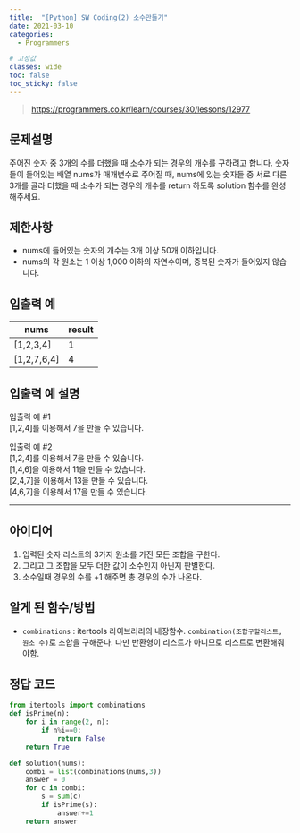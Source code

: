 ```yaml
---
title:  "[Python] SW Coding(2) 소수만들기"
date: 2021-03-10
categories:
  - Programmers

# 고정값
classes: wide
toc: false
toc_sticky: false
---
```


> https://programmers.co.kr/learn/courses/30/lessons/12977

## 문제설명

주어진 숫자 중 3개의 수를 더했을 때 소수가 되는 경우의 개수를 구하려고 합니다. 숫자들이 들어있는 배열 nums가 매개변수로 주어질 때, nums에 있는 숫자들 중 서로 다른 3개를 골라 더했을 때 소수가 되는 경우의 개수를 return 하도록 solution 함수를 완성해주세요.

## 제한사항

- nums에 들어있는 숫자의 개수는 3개 이상 50개 이하입니다.
- nums의 각 원소는 1 이상 1,000 이하의 자연수이며, 중복된 숫자가 들어있지 않습니다.

## 입출력 예

|nums|	result|
|---|---|
|[1,2,3,4]|	1|
|[1,2,7,6,4]|	4|

## 입출력 예 설명

입출력 예 #1   
[1,2,4]를 이용해서 7을 만들 수 있습니다.

입출력 예 #2   
[1,2,4]를 이용해서 7을 만들 수 있습니다.   
[1,4,6]을 이용해서 11을 만들 수 있습니다.   
[2,4,7]을 이용해서 13을 만들 수 있습니다.   
[4,6,7]을 이용해서 17을 만들 수 있습니다.

<hr>

## 아이디어

1. 입력된 숫자 리스트의 3가지 원소를 가진 모든 조합을 구한다.
2. 그리고 그 조합을 모두 더한 값이 소수인지 아닌지 판별한다.
3. 소수일때 경우의 수를 +1 해주면 총 경우의 수가 나온다.

## 알게 된 함수/방법

- `combinations` : itertools 라이브러리의 내장함수. `combination(조합구할리스트, 원소 수)`로 조합을 구해준다. 다만 반환형이 리스트가 아니므로 리스트로 변환해줘야함.

## 정답 코드

```python
from itertools import combinations
def isPrime(n):
    for i in range(2, n):
        if n%i==0:
            return False
    return True

def solution(nums):
    combi = list(combinations(nums,3))
    answer = 0
    for c in combi:
        s = sum(c)
        if isPrime(s):
            answer+=1
    return answer
```